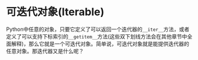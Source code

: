 # 可迭代对象(Iterable)

Python中任意的对象，只要它定义了可以返回一个迭代器的```__iter__```方法，或者定义了可以支持下标索引的```__getitem__```方法(这些双下划线方法会在其他章节中全面解释)，那么它就是一个可迭代对象。简单说，可迭代对象就是能提供迭代器的任意对象。那迭代器又是什么呢？
